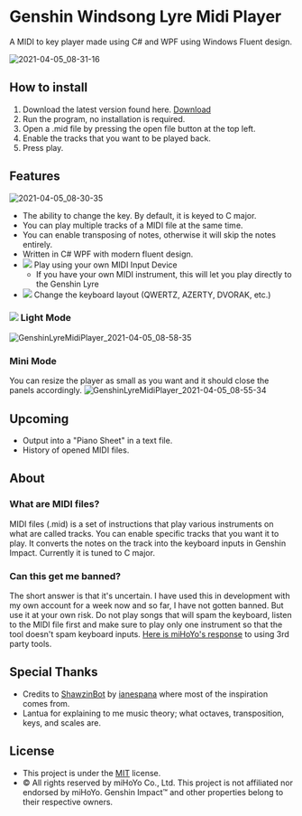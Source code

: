 # Genshin Windsong Lyre Midi Player

A MIDI to key player made using C# and WPF using Windows Fluent design.

![2021-04-05_08-31-16](https://user-images.githubusercontent.com/25006819/113526431-989a4680-95ec-11eb-9896-47154c86b333.png)

## How to install

1. Download the latest version found here. [Download](https://github.com/sabihoshi/GenshinLyreMidiPlayer/releases/latest)
2. Run the program, no installation is required.
3. Open a .mid file by pressing the open file button at the top left.
4. Enable the tracks that you want to be played back.
5. Press play.

## Features
![2021-04-05_08-30-35](https://user-images.githubusercontent.com/25006819/113526428-97691980-95ec-11eb-8374-2f2cb3469756.png)
* The ability to change the key. By default, it is keyed to C major.
* You can play multiple tracks of a MIDI file at the same time.
* You can enable transposing of notes, otherwise it will skip the notes entirely.
* Written in C# WPF with modern fluent design.
* [![](https://img.shields.io/badge/v1.2.0-New!-yellow)](https://github.com/sabihoshi/GenshinLyreMidiPlayer/releases/tag/v1.2.0) Play using your own MIDI Input Device
  - If you have your own MIDI instrument, this will let you play directly to the Genshin Lyre
* [![](https://img.shields.io/badge/v1.3.1-New!-yellow)](https://github.com/sabihoshi/GenshinLyreMidiPlayer/releases/tag/v1.3.1) Change the keyboard layout (QWERTZ, AZERTY, DVORAK, etc.)

### [![](https://img.shields.io/badge/v1.4.0-New!-yellow)](https://github.com/sabihoshi/GenshinLyreMidiPlayer/releases/tag/v1.4.0) Light Mode
![GenshinLyreMidiPlayer_2021-04-05_08-58-35](https://user-images.githubusercontent.com/25006819/113526575-237b4100-95ed-11eb-813c-1e9c661624cf.png)

### Mini Mode
You can resize the player as small as you want and it should close the panels accordingly.
![GenshinLyreMidiPlayer_2021-04-05_08-55-34](https://user-images.githubusercontent.com/25006819/113526479-c67f8b00-95ec-11eb-9da4-bdf087488f5b.png)


## Upcoming
* Output into a "Piano Sheet" in a text file.
* History of opened MIDI files.

## About

### What are MIDI files?
MIDI files (.mid) is a set of instructions that play various instruments on what are called tracks. You can enable specific tracks that you want it to play. It converts the notes on the track into the keyboard inputs in Genshin Impact. Currently it is tuned to C major.

### Can this get me banned?
The short answer is that it's uncertain. I have used this in development with my own account for a week now and so far, I have not gotten banned. But use it at your own risk. Do not play songs that will spam the keyboard, listen to the MIDI file first and make sure to play only one instrument so that the tool doesn't spam keyboard inputs. [Here is miHoYo's response](https://genshin.mihoyo.com/en/news/detail/5763) to using 3rd party tools.

## Special Thanks
* Credits to [ShawzinBot](https://github.com/ianespana/ShawzinBot) by [ianespana](ianespana) where most of the inspiration comes from.
* Lantua for explaining to me music theory; what octaves, transposition, keys, and scales are.

## License
* This project is under the [MIT](LICENSE.md) license.
* © All rights reserved by miHoYo Co., Ltd. This project is not affiliated nor endorsed by miHoYo. Genshin Impact™ and other properties belong to their respective owners.
